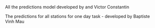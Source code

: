 All the predictions model developed by <anonymous> and Victor Constantin

The predictions for all stations for one day task - developed by Baptiste Vinh Mau
